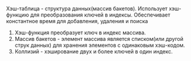 Хэш-таблица - структура данных(массив бакетов). Использует хэш-функцию для преобразования ключей в индексы.
Обеспечивает константное время для добавления, удаления и поиска

1) Хэш-функция преобразует ключ в индекс массива.
2) Массив бакетов - элемент массива является списком(или другой струк данных) для хранения элементов с одинаковым хэш-кодом.
3) Коллизий - хэширование двух и более ключей в один индекс. 